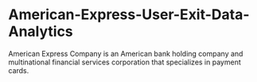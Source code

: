 # American-Express-User-Exit-Data-Analytics
American Express Company is an American bank holding company and multinational financial services corporation that specializes in payment cards.
